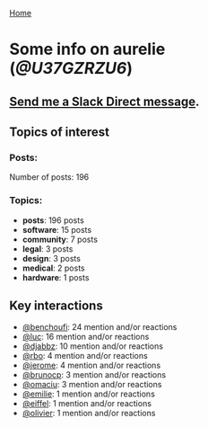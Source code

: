[Home](https://kelu124.github.io/echommunity/)

# Some info on __aurelie__ (_@U37GZRZU6_)


## [Send me a Slack Direct message](https://echopen.slack.com/messages/@aurelie/).

## Topics of interest

### Posts: 

Number of posts: 196

### Topics:

* __posts__: 196 posts
* __software__: 15 posts
* __community__: 7 posts
* __legal__: 3 posts
* __design__: 3 posts
* __medical__: 2 posts
* __hardware__: 1 posts

## Key interactions 

* [@benchoufi](./U0B47KC3S.md): 24 mention and/or reactions
* [@luc](./U0AAL4W13.md): 16 mention and/or reactions
* [@djabbz](./U2PFHNN3C.md): 10 mention and/or reactions
* [@rbo](./U38HVMZ6K.md): 4 mention and/or reactions
* [@jerome](./U07UEJC2H.md): 4 mention and/or reactions
* [@brunocp](./U33817K25.md): 3 mention and/or reactions
* [@omaciu](./U3J40RUDT.md): 3 mention and/or reactions
* [@emilie](./U0FN1B8KD.md): 1 mention and/or reactions
* [@eiffel](./U3GHS132Q.md): 1 mention and/or reactions
* [@olivier](./U04DFTZ7D.md): 1 mention and/or reactions
